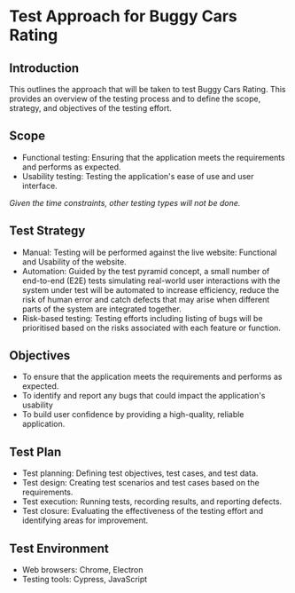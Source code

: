 # Test Approach for Buggy Cars Rating

## Introduction
This outlines the approach that will be taken to test Buggy Cars Rating. This provides an overview of the testing process and to define the scope, strategy, and objectives of the testing effort.

## Scope
- Functional testing: Ensuring that the application meets the requirements and performs as expected.
- Usability testing: Testing the application's ease of use and user interface.

*Given the time constraints, other testing types will not be done.*

## Test Strategy
- Manual: Testing will be performed against the live website: Functional and Usability of the website.
- Automation: Guided by the test pyramid concept, a small number of end-to-end (E2E) tests simulating real-world user interactions with the system under test will be automated to increase efficiency, reduce the risk of human error and catch defects that may arise when different parts of the system are integrated together.
- Risk-based testing: Testing efforts including listing of bugs will be prioritised based on the risks associated with each feature or function.

## Objectives
- To ensure that the application meets the requirements and performs as expected.
- To identify and report any bugs that could impact the application's usability
- To build user confidence by providing a high-quality, reliable application.

## Test Plan
- Test planning: Defining test objectives, test cases, and test data.
- Test design: Creating test scenarios and test cases based on the requirements.
- Test execution: Running tests, recording results, and reporting defects.
- Test closure: Evaluating the effectiveness of the testing effort and identifying areas for improvement.

## Test Environment
- Web browsers: Chrome, Electron
- Testing tools: Cypress, JavaScript